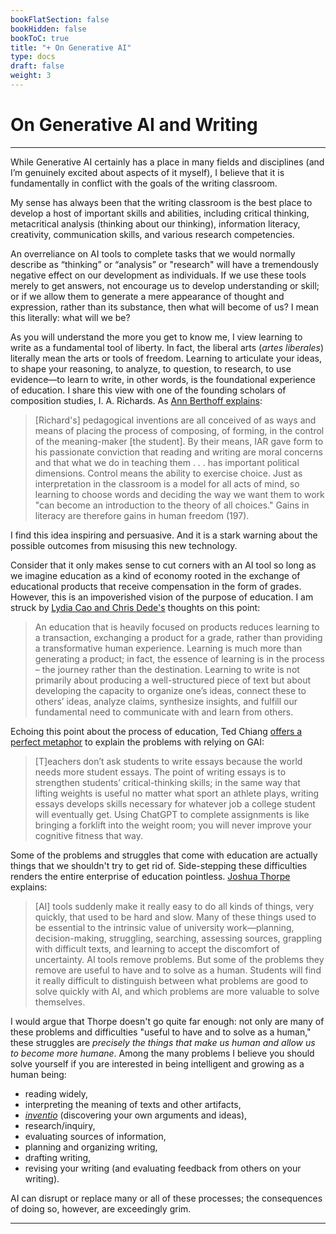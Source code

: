 ```yaml
---
bookFlatSection: false
bookHidden: false
bookToC: true
title: "+ On Generative AI"
type: docs
draft: false
weight: 3
---
```


# On Generative AI and Writing

---

While Generative AI certainly has a place in many fields and disciplines (and I’m genuinely excited about aspects of it myself), I believe that it is fundamentally in conflict with the goals of the writing classroom.

My sense has always been that the writing classroom is the best place to develop a host of important skills and abilities, including critical thinking, metacritical analysis (thinking about our thinking), information literacy, creativity, communication skills, and various research competencies. 

An overreliance on AI tools to complete tasks that we would normally describe as “thinking” or “analysis” or "research" will have a tremendously negative effect on our development as individuals. If we use these tools merely to get answers, not encourage us to develop understanding or skill; or if we allow them to generate a mere appearance of thought and expression, rather than its substance, then what will become of us? I mean this literally: what will we be?

As you will understand the more you get to know me, I view learning to write as a fundamental tool of liberty. In fact, the liberal arts (*artes liberales*) literally mean the arts or tools of freedom. Learning to articulate your ideas, to shape your reasoning, to analyze, to question, to research, to use evidence—to learn to write, in other words, is the foundational experience of education. I share this view with one of the founding scholars of composition studies, I. A. Richards. As [Ann Berthoff explains](https://www.jstor.org/stable/3885439):

> [Richard's] pedagogical inventions are all conceived of as ways and means of placing the process of composing, of forming, in the control of the meaning-maker [the student]. By their means, IAR gave form to his passionate conviction that reading and writing are moral concerns and that what we do in teaching them . . . has important political dimensions. Control means the ability to exercise choice. Just as interpretation in the classroom is a model for all acts of mind, so learning to choose words and deciding the way we want them to work "can become an introduction to the theory of all choices." Gains in literacy are therefore gains in human freedom (197).

I find this idea inspiring and persuasive. And it is a stark warning about the possible outcomes from misusing this new technology. 

Consider that it only makes sense to cut corners with an AI tool so long as we imagine education as a kind of economy rooted in the exchange of educational products that receive compensation in the form of grades. However, this is an impoverished vision of the purpose of education. I am struck by [Lydia Cao and Chris Dede's](https://bpb-us-e1.wpmucdn.com/websites.harvard.edu/dist/a/108/files/2023/08/Cao_Dede_final_8.4.23.pdf) thoughts on this point:

> An education that is heavily focused on products reduces learning to a transaction, exchanging a product for a grade, rather than providing a transformative human experience. Learning is much more than generating a product; in fact, the essence of learning is in the process – the journey rather than the destination. Learning to write is not primarily about producing a well-structured piece of text but about developing the capacity to organize one’s ideas, connect these to others’ ideas, analyze claims, synthesize insights, and fulfill our fundamental need to communicate with and learn from others. 

Echoing this point about the process of education, Ted Chiang [offers a perfect metaphor](https://www.newyorker.com/culture/the-weekend-essay/why-ai-isnt-going-to-make-art) to explain the problems with relying on GAI:

> [T]eachers don’t ask students to write essays because the world needs more student essays. The point of writing essays is to strengthen students’ critical-thinking skills; in the same way that lifting weights is useful no matter what sport an athlete plays, writing essays develops skills necessary for whatever job a college student will eventually get. Using ChatGPT to complete assignments is like bringing a forklift into the weight room; you will never improve your cognitive fitness that way.

Some of the problems and struggles that come with education are actually things that we shouldn't try to get rid of. Side-stepping these difficulties renders the entire enterprise of education pointless. [Joshua Thorpe](https://wonkhe.com/blogs/the-real-risk-of-generative-ai-is-a-crisis-of-knowledge/) explains:

>[AI] tools suddenly make it really easy to do all kinds of things, very quickly, that used to be hard and slow. Many of these things used to be essential to the intrinsic value of university work—planning, decision-making, struggling, searching, assessing sources, grappling with difficult texts, and learning to accept the discomfort of uncertainty. AI tools remove problems. But some of the problems they remove are useful to have and to solve as a human. Students will find it really difficult to distinguish between what problems are good to solve quickly with AI, and which problems are more valuable to solve themselves.

I would argue that Thorpe doesn't go quite far enough: not only are many of these problems and difficulties "useful to have and to solve as a human," these struggles are *precisely the things that make us human and allow us to become more humane*. Among the many problems I believe you should solve yourself if you are interested in being intelligent and growing as a human being:

- reading widely,
- interpreting the meaning of texts and other artifacts,
- *[inventio](https://en.wikipedia.org/wiki/Inventio)* (discovering your own arguments and ideas),
- research/inquiry,
- evaluating sources of information,
- planning and organizing writing, 
- drafting writing,
- revising your writing (and evaluating feedback from others on your writing).

AI can disrupt or replace many or all of these processes; the consequences of doing so, however, are exceedingly grim. 

---
